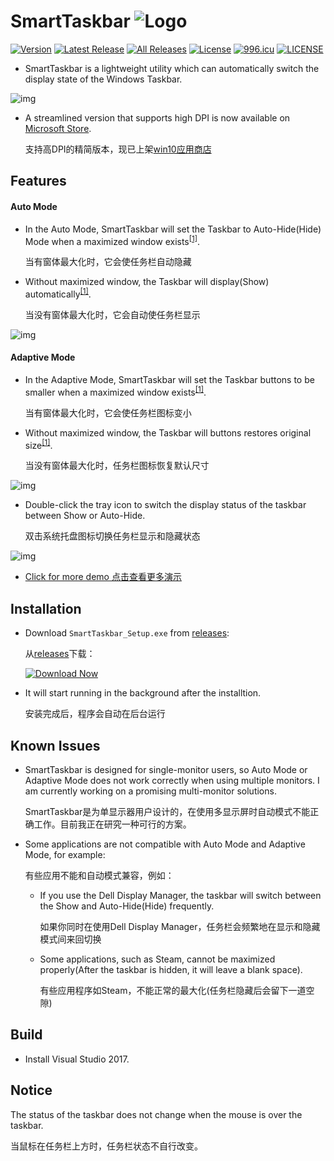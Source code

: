 SmartTaskbar  ![Logo](https://github.com/ChanpleCai/SmartTaskbar/blob/master/logo/logo_blue_24x24.png)
=====
[![Version](https://badge.fury.io/gh/ChanpleCai%2FSmartTaskbar.svg)](https://github.com/ChanpleCai/SmartTaskbar/releases/download/v1.1.9/SmartTaskbar_Setup.exe)
[![Latest Release](https://img.shields.io/github/downloads/ChanpleCai/SmartTaskbar/latest/total.svg)](https://github.com/ChanpleCai/SmartTaskbar/releases/download/v1.1.9/SmartTaskbar_Setup.exe)
[![All Releases](https://img.shields.io/github/downloads/ChanpleCai/SmartTaskbar/total.svg)](https://github.com/ChanpleCai/SmartTaskbar/releases)
[![License](http://img.shields.io/:license-MIT-blue.svg?style=flat)](LICENSE)
[![996.icu](https://img.shields.io/badge/link-996.icu-red.svg)](https://996.icu)
[![LICENSE](https://img.shields.io/badge/license-Anti%20996-blue.svg)](https://github.com/996icu/996.ICU/blob/master/LICENSE)

* SmartTaskbar is a lightweight utility which can automatically switch the display state of the Windows Taskbar.
  
![img](https://github.com/ChanpleCai/SmartTaskbar/blob/master/demo/Context_Menu.gif)

* A streamlined version that supports high DPI is now available on [Microsoft Store](https://www.microsoft.com/en-us/p/smarttaskbar/9pjm69mps6t9?activetab=pivot%3aoverviewtab).

  支持高DPI的精简版本，现已上架[win10应用商店](https://www.microsoft.com/zh-cn/p/smarttaskbar/9pjm69mps6t9?activetab=pivot%3aoverviewtab#)

Features
-----

#### Auto Mode

* In the Auto Mode, SmartTaskbar will set the Taskbar to Auto-Hide(Hide) Mode when a maximized window exists<sup>[[1]](#footnote)</sup>.

  当有窗体最大化时，它会使任务栏自动隐藏
  
* Without maximized window, the Taskbar will display(Show) automatically<sup>[[1]](#footnote)</sup>.

  当没有窗体最大化时，它会自动使任务栏显示

![img](https://github.com/ChanpleCai/SmartTaskbar/blob/master/demo/Hide_Show.gif)

#### Adaptive Mode

* In the Adaptive Mode, SmartTaskbar will set the Taskbar buttons to be smaller when a maximized window exists<sup>[[1]](#footnote)</sup>.

  当有窗体最大化时，它会使任务栏图标变小
  
* Without maximized window, the Taskbar will buttons restores original size<sup>[[1]](#footnote)</sup>.

  当没有窗体最大化时，任务栏图标恢复默认尺寸

![img](https://github.com/ChanpleCai/SmartTaskbar/blob/master/demo/Adaptive_Mode.gif)

* Double-click the tray icon to switch the display status of the taskbar between Show or Auto-Hide.
  
    双击系统托盘图标切换任务栏显示和隐藏状态
  
![img](https://github.com/ChanpleCai/SmartTaskbar/blob/master/demo/Double-click.gif)

* [Click for more demo 点击查看更多演示](https://github.com/ChanpleCai/SmartTaskbar/tree/master/demo)

Installation
-----
* Download `SmartTaskbar_Setup.exe` from [releases](https://github.com/ChanpleCai/SmartTaskbar/releases):

  从[releases](https://github.com/ChanpleCai/SmartTaskbar/releases)下载：
  
  [![Download Now](https://github.com/ChanpleCai/SmartTaskbar/blob/master/img/Download_Softpedia.png)](https://github.com/ChanpleCai/SmartTaskbar/releases/download/v1.1.9/SmartTaskbar_Setup.exe) 

* It will start running in the background after the installtion.

  安装完成后，程序会自动在后台运行

Known Issues
----
  
* SmartTaskbar is designed for single-monitor users, so Auto Mode or Adaptive Mode does not work correctly when using multiple monitors. I am currently working on a promising multi-monitor solutions.

  SmartTaskbar是为单显示器用户设计的，在使用多显示屏时自动模式不能正确工作。目前我正在研究一种可行的方案。
  
* Some applications are not compatible with Auto Mode and Adaptive Mode, for example:

  有些应用不能和自动模式兼容，例如：
  
    * If you use the Dell Display Manager, the taskbar will switch between the Show and Auto-Hide(Hide) frequently.
    
      如果你同时在使用Dell Display Manager，任务栏会频繁地在显示和隐藏模式间来回切换
      
    * Some applications, such as Steam, cannot be maximized properly(After the taskbar is hidden, it will leave a blank space).
    
      有些应用程序如Steam，不能正常的最大化(任务栏隐藏后会留下一道空隙)

Build
-----
* Install Visual Studio 2017.



Notice
------
<a name="footnote"> The status of the taskbar does not change when the mouse is over the taskbar.</a>  

   当鼠标在任务栏上方时，任务栏状态不自行改变。
